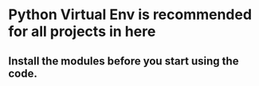 # Python Virtual Env is recommended for all projects in here

## Install the modules before you start using the code.